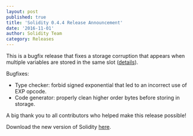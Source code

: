 ```yaml
---
layout: post
published: true
title: 'Solidity 0.4.4 Release Announcement'
date: '2016-11-01'
author: Solidity Team
category: Releases
---
```


This is a bugfix release that fixes a storage corruption that appears when multiple variables are stored in the same slot ([details](https://blog.ethereum.org/2016/11/01/security-alert-solidity-variables-can-overwritten-storage/)).

Bugfixes:
- Type checker: forbid signed exponential that led to an incorrect use of EXP opcode.
- Code generator: properly clean higher order bytes before storing in storage.


A big thank you to all contributors who helped make this release possible!

Download the new version of Solidity [here](https://github.com/ethereum/solidity/releases/tag/v0.4.4).
  